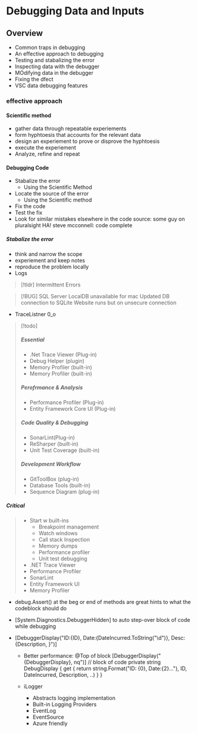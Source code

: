 # Debugging Data and Inputs

## Overview

- Common traps in debugging
- An effective approach to debugging
- Testing and stabalizing the error
- Inspecting data with the debugger
- MOdifying data in the debugger
- Fixing the dfect
- VSC data debugging features

### effective approach

#### Scientific method

- gather data through repeatable experiements
- form hyphtoesis that accounts for the relevant data
- design an experiement to prove or disprove the hyphtoesis
- execute the experiement
- Analyze, refine and repeat

#### Debugging Code

- Stabalize the error
  - Using the Scientific Method
- Locate the source of the error
  - Using the Scientific method
- Fix the code
- Test the fix
- Look for similar mistakes elsewhere in the code
  source: some guy on pluralsight HA!
  steve mcconnell: code complete

##### Stabalize the error

- think and narrow the scope
- experiement and keep notes
- reproduce the problem locally
- Logs

> [!tldr]
> Intermittent Errors

> [!BUG]
> SQL Server LocalDB unavailable for mac
> Updated DB connection to SQLite
> Website runs but on unsecure connection

- TraceListner 0_o

> [!todo]
>
> ##### Essential
>
> - .Net Trace Viewer (Plug-in)
> - Debug Helper (plugin)
> - Memory Profiler (built-in)
> - Memory Profiler (built-in)
>
> ##### Perofrmance & Analysis
>
> - Performance Profiler (Plug-in)
> - Entity Framework Core UI (Plug-in)
>
> ##### Code Quality & Debugging
>
> - SonarLint(Plug-in)
> - ReSharper (built-in)
> - Unit Test Coverage (built-in)
>
> ##### Development Workflow
>
> - GitToolBox (plug-in)
> - Database Tools (built-in)
> - Sequence Diagram (plug-in)

##### Critical

> - Start w built-ins
>   - Breakpoint management
>   - Watch windows
>   - Call stack Inspection
>   - Memory dumps
>   - Performance profiler
>   - Unit test debugging
> - .NET Trace Viewer
> - Performance Profiler
> - SonarLint
> - Entity Framework UI
> - Memory Profiler

- debug.Assert() at the beg or end of methods
  are great hints to what the codeblock should do
- [System.Diagnostics.DebuggerHidden] to auto step-over block of code
  while debugging
- [DebuggerDisplay("ID:{ID}, Date:{DateIncurred.ToString("\d\")}, Desc:{Description, }")]

  - Better performance:
    @Top of block [DebuggerDisplay("{DebuggerDisplay}, nq")]
    // block of code
    private string DebugDisplay
    {
    get
    {
    return string.Format("ID: {0}, Date:{2}..."), ID, DateIncurred, Description, ..)
    }
    }

  - iLogger
    - Abstracts logging implementation
    - Built-in Logging Providers
    - EventLog
    - EventSource
    - Azure friendly
